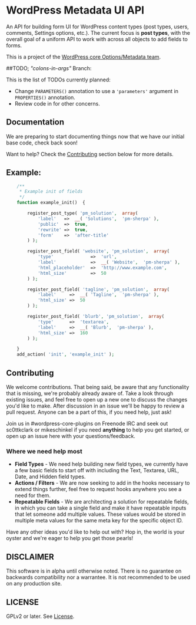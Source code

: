 WordPress Metadata UI API
=======================

An API for building form UI for WordPress content types (post types, users, comments, Settings options, etc.). The current focus is **post types**, with the overall goal of a uniform API to work with across all objects to add fields to forms.

This is a project of the [WordPress core Options/Metadata team](http://make.wordpress.org/core/components/options-meta/).

##TODO; _"colons-in-args"_ Branch:

This is the list of TODOs currently planned:

- Change `PARAMETERS()` annotation to use a `'parameters'` argument in `PROPERTIES()` annotation. 
- Review code in for other concerns.

## Documentation

We are preparing to start documenting things now that we have our initial base code, check back soon!

Want to help? Check the [Contributing](https://github.com/wordpress-metadata/metadata-ui-api#contributing) section below for more details.

## Example:

```php
	/**
	 * Example init of fields
	 */
	function example_init()  {

		register_post_type( 'pm_solution',  array(
			'label'   =>  __( 'Solutions',  'pm-sherpa' ),
			'public'  =>  true,
			'rewrite' =>  true,
			'form'    =>  'after-title'
		) );

		register_post_field( 'website', 'pm_solution',  array(
			'type'              =>  'url',
			'label'             =>  __( 'Website',  'pm-sherpa' ),
			'html_placeholder'  =>  'http://www.example.com',
			'html_size'         =>  50
		) );

		register_post_field( 'tagline', 'pm_solution',  array(
			'label'     =>  __( 'Tagline',  'pm-sherpa' ),
			'html_size' =>  50
		) );

		register_post_field( 'blurb', 'pm_solution',  array(
			'type'      =>  'textarea',
			'label'     =>  __( 'Blurb',  'pm-sherpa' ),
			'html_size' =>  160
		) );

	}
	add_action( 'init', 'example_init' );
```

## Contributing

We welcome contributions. That being said, be aware that any functionality that is missing, we're probably already aware of. Take a look through existing issues, and feel free to open up a new one to discuss the changes you'd like to make. After discussion in an issue we'll be happy to review a pull request. Anyone can be a part of this, if you need help, just ask!

Join us in #wordpress-core-plugins on Freenode IRC and seek out sc0ttkclark or mikeschinkel if you need **anything** to help you get started, or open up an issue here with your questions/feedback.

### Where we need help most

* **Field Types** - We need help building new field types, we currently have a few basic fields to start off with including the Text, Textarea, URL, Date, and Hidden field types.
* **Actions / Filters** - We are now seeking to add in the hooks necessary to extend things further, feel free to request hooks anywhere you see a need for them.
* **Repeatable Fields** - We are architecting a solution for repeatable fields, in which you can take a single field and make it have repeatable inputs that let someone add multiple values. These values would be stored in multiple meta values for the same meta key for the specific object ID.

Have any other ideas you'd like to help out with? Hop in, the world is your oyster and we're eager to help you get those pearls!

## DISCLAIMER

This software is in alpha until otherwise noted. There is no guarantee on backwards compatibility nor a warrantee. It is not recommended to be used on any production site.

## LICENSE

GPLv2 or later. See [License](LICENSE.txt).
